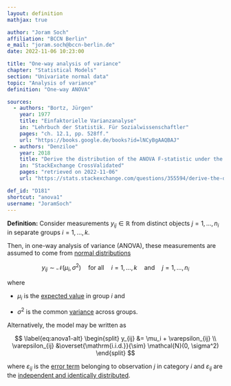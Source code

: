 ```yaml
---
layout: definition
mathjax: true

author: "Joram Soch"
affiliation: "BCCN Berlin"
e_mail: "joram.soch@bccn-berlin.de"
date: 2022-11-06 10:23:00

title: "One-way analysis of variance"
chapter: "Statistical Models"
section: "Univariate normal data"
topic: "Analysis of variance"
definition: "One-way ANOVA"

sources:
  - authors: "Bortz, Jürgen"
    year: 1977
    title: "Einfaktorielle Varianzanalyse"
    in: "Lehrbuch der Statistik. Für Sozialwissenschaftler"
    pages: "ch. 12.1, pp. 528ff."
    url: "https://books.google.de/books?id=lNCyBgAAQBAJ"
  - authors: "Denziloe"
    year: 2018
    title: "Derive the distribution of the ANOVA F-statistic under the alternative hypothesis"
    in: "StackExchange CrossValidated"
    pages: "retrieved on 2022-11-06"
    url: "https://stats.stackexchange.com/questions/355594/derive-the-distribution-of-the-anova-f-statistic-under-the-alternative-hypothesi"

def_id: "D181"
shortcut: "anova1"
username: "JoramSoch"
---
```



**Definition:** Consider measurements $y_{ij} \in \mathbb{R}$ from distinct objects $j = 1, \ldots, n_i$ in separate groups $i = 1, \ldots, k$.

Then, in one-way analysis of variance (ANOVA), these measurements are assumed to come from [normal distributions](/D/norm)

$$ \label{eq:anova1}
y_{ij} \sim \mathcal{N}(\mu_i, \sigma^2) \quad \text{for all} \quad i = 1, \ldots, k \quad \text{and} \quad j = 1, \dots, n_i
$$

where

* $\mu_i$ is the [expected value](/D/mean) in group $i$ and

* $\sigma^2$ is the common [variance](/D/var) across groups.

Alternatively, the model may be written as

$$ \label{eq:anova1-alt}
\begin{split}
y_{ij} &= \mu_i + \varepsilon_{ij} \\
\varepsilon_{ij} &\overset{\mathrm{i.i.d.}}{\sim} \mathcal{N}(0, \sigma^2)
\end{split}
$$

where $\varepsilon_{ij}$ is the [error term](/D/slr) belonging to observation $j$ in category $i$ and $\varepsilon_{ij}$ are the [independent and identically distributed](/D/iid).